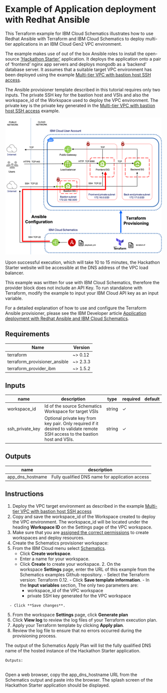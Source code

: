 # Example of Application deployment with Redhat Ansible


This Terraform example for IBM Cloud Schematics illustrates how to use Redhat Ansible with Terraform and IBM Cloud Schematics to deploy multi-tier applications in an IBM Cloud Gen2 VPC environment.

The example makes use of out of the box Ansible roles to install the open-source [‘Hackathon Starter’]( https://github.com/sahat/hackathon-starter.git) application. It deploys the application onto a pair of ‘frontend’ nginx app servers and deploys mongodb as a ‘backend’ database server. It assumes that a suitable target VPC environment has been deployed using the example [Multi-tier VPC with bastion host SSH access](https://github.com/stevestrutt/ssh-vpc-modules).

The Ansible provisioner template described in this tutorial requires only two inputs. The private SSH key for the bastion host and VSIs and also the workspace_id of the Workspace used to deploy the VPC environment. The private key is the private key generated in the [Multi-tier VPC with bastion host SSH access](https://github.com/stevestrutt/ssh-vpc-modules) example.

![Redhat Ansible provisioning into a multi-tier VPC with bastion host](images/ansible_prov_env.png)


Upon successful execution, which will take 10 to 15 minutes, the Hackathon Starter website will be accessible at the DNS address of the VPC load balancer.

This example was written for use with IBM Cloud Schematics, therefore the provider block does not include an API Key. To run standalone with Terraform, modify the example to input your IBM Cloud API key as an input variable.

For a detailed explanation of how to use and configure the Terraform Ansible provisioner, please see the IBM Developer article
[Application deployment with Redhat Ansible and IBM Cloud Schematics]().


## Requirements


|  **Name**                  | **Version** |
|  --------------------------| -------------|
|  terraform                 | ~> 0.12 |
|  terraform_provisioner_ansible | ~> 2.3.3 |
|  terraform_provider_ibm    | ~> 1.5.2 |


## Inputs

| name | description | type | required | default |
| ------------------------- | ---------------------------------------------------------------------------------------------------------------------------------- | -------------- | ---------- | ------------------------------------ |
|  workspace_id | Id of the source Schematics Workspace for target VSIs |  string |  ✓   |       |
|  ssh_private_key | Optional private key from key pair. Only required if it desired to validate remote SSH access to the bastion host and VSIs. | string  |  ✓ |              |

## Outputs

|  **name**      |    **description**  |
|  --------------------------------------- | ------------------------------------------- |
|  app_dns_hostname             |     Fully qualified DNS name for application access |


## Instructions

1. Deploy the VPC target environment as described in the example [Multi-tier VPC with bastion host SSH access](https://github.com/stevestrutt/ssh-vpc-modules)
2. Copy and save the workspace_id of the Workspace created to deploy the VPC environment. The workspace_id will be located under the heading **Workspace ID** on the Settings page of the VPC workspace.
3. Make sure that you are [assigned the correct permissions](https://cloud.ibm.com/docs/schematics?topic=schematics-access) to create workspaces and deploy resources.
4.  Create the Schematics provisioner workspace:
   1.  From the IBM Cloud menu
    select [Schematics](https://cloud.ibm.com/schematics/overview).
       - Click **Create workspace**.   
       - Enter a name for your workspace.   
       - Click **Create** to create your workspace.
    2.  On the workspace **Settings** page, enter the URL of this example from the Schematics examples Github repository.
     - Select the Terraform version: Terraform 0.12.
     - Click **Save template information**.
     - In the **Input variables** section,  The only two parameters are:
         - workspace_id of the VPC workspace
         - private SSH key generated for the VPC workspace  

      - Click **Save changes**.

5.  From the workspace **Settings** page, click **Generate plan** 
6.  Click **View log** to review the log files of your Terraform
    execution plan.
7.  Apply your Terraform template by clicking **Apply plan**.
8.  Review the log file to ensure that no errors occurred during the
    provisioning process.

The output of the Schematics Apply Plan will list the fully qualified DNS name of the hosted instance of the Hackathon Starter application.

```
Outputs:


```

Open a web browser, copy the app_dns_hostname URL from the Schematics output and paste into the browser. The splash screen of the Hackathon Starter application should be displayed.
